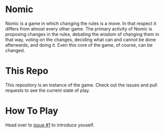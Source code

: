 Nomic
=====

Nomic is a game in which changing the rules is a move. In that respect it differs from almost every other game. The primary activity of Nomic is proposing changes in the rules, debating the wisdom of changing them in that way, voting on the changes, deciding what can and cannot be done afterwards, and doing it. Even this core of the game, of course, can be changed.

This Repo
=========

This repository is an instance of the game. Check out the issues and pull requests to see the current state of play.

How To Play
===========

Head over to [issue #1](https://github.com/BudgieInWA/nomic-beginnings/issues/1) to introduce youself.
